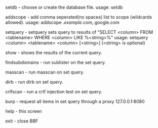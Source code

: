 setdb - choose or create the database file. usage: setdb <path to file>

addscope - add comma seperated(no spaces) list to scope (wildcards allowed). usage: addscope *.example.com,*.google.com

setquery - setquery sets query to results of "SELECT \<column\> FROM \<tablename\> WHERE \<column\> LIKE %\<string\>%"
           usage: setquery \<column\> \<tablename\> \<column\> [\<string\>] (\<string\> is optional)

show - shows the results of the current query.

findsubdomains - run sublister on the set query.

masscan - run masscan on set query.

dirb - run dirb on set query.

crlfscan - run a crlf injection test on set query.

burp - request all items in set query through a proxy 127.0.0.1:8080

help - this screen

exit - close BBF
